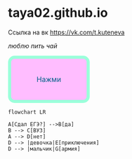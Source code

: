 # taya02.github.io
Ссылка на вк https://vk.com/t.kuteneva

*люблю пить чай*

<style>
.button_1670306201441 {
    display: inline-block !important;
    text-decoration: none !important;
    background-color: #ffbdff !important;
    color: #006089 !important;
    border: 7px solid #9bffda !important;
    border-radius: 15px !important;
    font-size: 16px !important;
    padding: 37px 58px !important; 
    transition: all 0.8s ease !important;
}
.button_1670306201441:hover{
    text-decoration: none !important; 
    background-color: #ff2727 !important;
    color: #362f2f !important;
    border-color: #7ea0ae !important;
}
</style>
<a href="https://github.com/taya02/taya02.github.io" class="button_1670306201441" target="_blank">
  Нажми
</a>

```mermaid
flowchart LR

A[Сдал ЕГЭ?] -->B[да]
B --> C[ВУЗ]
A --> D[нет]
D --> |девочка|E[приключения]
D --> |мальчик|G[армия]
```
